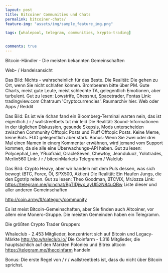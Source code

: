 ```yaml
---
layout: post
title: Bitcoiner Communities und Chats
permalink: bitcoiner-chats/
feature-img: "assets/img/sample_feature_img.png"

tags: [whalepool, telegram, communities, krypto-trading]


comments: true
---
```


Bitcoin-Händler - Die meisten bekannten Gemeinschaften

Web- / Handelsansicht

Das Bild: Nichts - wahrscheinlich für das Beste.
Die Realität: Die gehen zu Ort, wenn Sie nicht schlafen können. Brombeeren bitte über PM. Gute Charts, meist gute Leute, meist schlechte TA, gelegentlich Emotionen, aber turbulent.
Gut zu lesen: Lowstrife, Chessnut, Spacetrader, Fontas
Link: tradingview.com Chatraum 'Cryptocurrencies'. Raumarchiv hier.
Web oder Apps / Reddit

Das Bild: Es ist wie 4chan fand ein Bloomberg-Terminal warten nein, das ist eigentlich / r / wallstreetbets tut mir leid
Die Realität: Sound-Informationen in der täglichen Diskussion, gesunde Skepsis, Mods unterscheiden zwischen Community Offtopic Posts und Fluff Offtopic Posts. Keine Meme, keine Bots. FUD gelegentlich aber stark. Bonus: Wenn Sie zwei oder drei Mal einen Namen in einem Kommentar erwähnen, wird jemand vom Support kommen, da sie alle eine Überwachungs-API haben.
Gut zu lesen: Polycephal_Lee, YRuafraid, OracleSeven, Chewtoy, Jeanduluoz, Yolotrades, Merlin560
Link: / r / bitcoinMarkets
Telegramm / Walclub

Das Bild: Crypto Heavy, aber wir handeln mit dem Puls dessen, was sich bewegt (BTC, Forex, Öl, SPX500, Aktien)
Die Realität: Ein Haufen Jungs, die den Egotrip reiten.
Gut zu lesen: Theo Goodman, BTCVIX, MrJozza
Link: https://telegram.me/joinchat/BpTIDjwx_ayUl5zN84uQBw
Liste dieser und aller anderen Gemeinschaften


http://coin.army/#/category/community

Es ist meist Bitcoin-Gemeinschaften, aber Sie finden auch Altcoiner, vor allem eine Monero-Gruppe. Die meisten Gemeinden haben ein Telegramm.

Die größten Crypto Trader Gruppen:

Whaleclub - 2.453 Mitglieder, konzentriert sich auf Bitcoin und Legacy-Märkte http://tg.whaleclub.io/
Die Coinfarm - 1.316 Mitglieder, die hauptsächlich auf den Märkten Poloniex und Bitrex altcoin https://telegram.me/thecoinfarm handeln

Bonus: Die erste Regel von / r / wallstreetbets ist, dass du nicht über Bitcoin sprichst.
